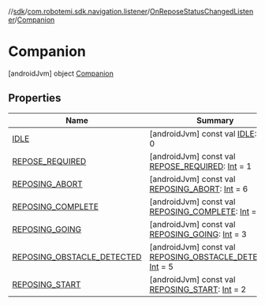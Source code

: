 //[sdk](../../../../index.md)/[com.robotemi.sdk.navigation.listener](../../index.md)/[OnReposeStatusChangedListener](../index.md)/[Companion](index.md)



# Companion  
 [androidJvm] object [Companion](index.md)   


## Properties  
  
|  Name |  Summary | 
|---|---|
| <a name="com.robotemi.sdk.navigation.listener/OnReposeStatusChangedListener.Companion/IDLE/#/PointingToDeclaration/"></a>[IDLE](-i-d-l-e.md)| <a name="com.robotemi.sdk.navigation.listener/OnReposeStatusChangedListener.Companion/IDLE/#/PointingToDeclaration/"></a> [androidJvm] const val [IDLE](-i-d-l-e.md): [Int](https://kotlinlang.org/api/latest/jvm/stdlib/kotlin/-int/index.html) = 0   <br>|
| <a name="com.robotemi.sdk.navigation.listener/OnReposeStatusChangedListener.Companion/REPOSE_REQUIRED/#/PointingToDeclaration/"></a>[REPOSE_REQUIRED](-r-e-p-o-s-e_-r-e-q-u-i-r-e-d.md)| <a name="com.robotemi.sdk.navigation.listener/OnReposeStatusChangedListener.Companion/REPOSE_REQUIRED/#/PointingToDeclaration/"></a> [androidJvm] const val [REPOSE_REQUIRED](-r-e-p-o-s-e_-r-e-q-u-i-r-e-d.md): [Int](https://kotlinlang.org/api/latest/jvm/stdlib/kotlin/-int/index.html) = 1   <br>|
| <a name="com.robotemi.sdk.navigation.listener/OnReposeStatusChangedListener.Companion/REPOSING_ABORT/#/PointingToDeclaration/"></a>[REPOSING_ABORT](-r-e-p-o-s-i-n-g_-a-b-o-r-t.md)| <a name="com.robotemi.sdk.navigation.listener/OnReposeStatusChangedListener.Companion/REPOSING_ABORT/#/PointingToDeclaration/"></a> [androidJvm] const val [REPOSING_ABORT](-r-e-p-o-s-i-n-g_-a-b-o-r-t.md): [Int](https://kotlinlang.org/api/latest/jvm/stdlib/kotlin/-int/index.html) = 6   <br>|
| <a name="com.robotemi.sdk.navigation.listener/OnReposeStatusChangedListener.Companion/REPOSING_COMPLETE/#/PointingToDeclaration/"></a>[REPOSING_COMPLETE](-r-e-p-o-s-i-n-g_-c-o-m-p-l-e-t-e.md)| <a name="com.robotemi.sdk.navigation.listener/OnReposeStatusChangedListener.Companion/REPOSING_COMPLETE/#/PointingToDeclaration/"></a> [androidJvm] const val [REPOSING_COMPLETE](-r-e-p-o-s-i-n-g_-c-o-m-p-l-e-t-e.md): [Int](https://kotlinlang.org/api/latest/jvm/stdlib/kotlin/-int/index.html) = 4   <br>|
| <a name="com.robotemi.sdk.navigation.listener/OnReposeStatusChangedListener.Companion/REPOSING_GOING/#/PointingToDeclaration/"></a>[REPOSING_GOING](-r-e-p-o-s-i-n-g_-g-o-i-n-g.md)| <a name="com.robotemi.sdk.navigation.listener/OnReposeStatusChangedListener.Companion/REPOSING_GOING/#/PointingToDeclaration/"></a> [androidJvm] const val [REPOSING_GOING](-r-e-p-o-s-i-n-g_-g-o-i-n-g.md): [Int](https://kotlinlang.org/api/latest/jvm/stdlib/kotlin/-int/index.html) = 3   <br>|
| <a name="com.robotemi.sdk.navigation.listener/OnReposeStatusChangedListener.Companion/REPOSING_OBSTACLE_DETECTED/#/PointingToDeclaration/"></a>[REPOSING_OBSTACLE_DETECTED](-r-e-p-o-s-i-n-g_-o-b-s-t-a-c-l-e_-d-e-t-e-c-t-e-d.md)| <a name="com.robotemi.sdk.navigation.listener/OnReposeStatusChangedListener.Companion/REPOSING_OBSTACLE_DETECTED/#/PointingToDeclaration/"></a> [androidJvm] const val [REPOSING_OBSTACLE_DETECTED](-r-e-p-o-s-i-n-g_-o-b-s-t-a-c-l-e_-d-e-t-e-c-t-e-d.md): [Int](https://kotlinlang.org/api/latest/jvm/stdlib/kotlin/-int/index.html) = 5   <br>|
| <a name="com.robotemi.sdk.navigation.listener/OnReposeStatusChangedListener.Companion/REPOSING_START/#/PointingToDeclaration/"></a>[REPOSING_START](-r-e-p-o-s-i-n-g_-s-t-a-r-t.md)| <a name="com.robotemi.sdk.navigation.listener/OnReposeStatusChangedListener.Companion/REPOSING_START/#/PointingToDeclaration/"></a> [androidJvm] const val [REPOSING_START](-r-e-p-o-s-i-n-g_-s-t-a-r-t.md): [Int](https://kotlinlang.org/api/latest/jvm/stdlib/kotlin/-int/index.html) = 2   <br>|

